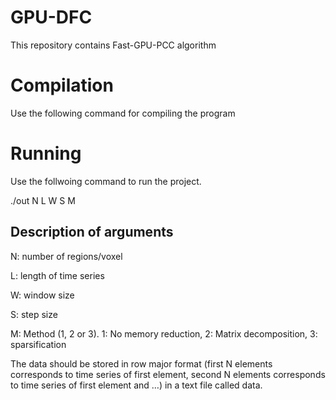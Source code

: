 # GPU-DFC
This repository contains Fast-GPU-PCC algorithm

# Compilation
Use the following command for compiling the program

# Running
Use the follwoing command to run the project.

./out N L W S M

## Description of arguments
N: number of regions/voxel

L: length of time series

W: window size

S: step size

M: Method (1, 2 or 3). 1: No memory reduction, 2: Matrix decomposition, 3: sparsification

The data should be stored in row major format (first N elements corresponds to time series of first element, second N elements corresponds to time series of first element and …) in a text file called data.
